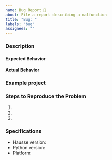 ```yaml
---
name: Bug Report 🚨
about: File a report describing a malfunction
title: "Bug: "
labels: "bug"
assignees: ""
---
```


### Description

<!-- Briefly describe the issue you are experiencing. Tell us what you were trying to do and what happened instead. -->


#### Expected Behavior


#### Actual Behavior


### Example project

<!-- Provide a Hausse project script or save file involved, if relevant. -->

### Steps to Reproduce the Problem

1.  
2.  
3.  

### Specifications

- Hausse version:
- Python version:
- Platform:
